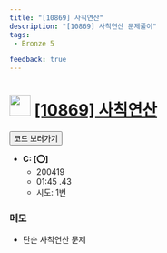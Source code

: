 ```yaml
---
title: "[10869] 사칙연산"
description: "[10869] 사칙연산 문제풀이"
tags: 
 - Bronze 5

feedback: true
---
```

<h1><img src="https://doky.space/assets/icpclev/b5.svg" height="37px"> <a href="http://icpc.me/10869">[10869] 사칙연산</a></h1>

<a href="https://github.com/DokySp/acmicpc-practice/tree/master/10869"><button class="btn btn-info">코드 보러가기</button></a>

- **C: [:o:]**
  - 200419
  - 01:45 .43
  - 시도: 1번

### 메모
 - 단순 사칙연산 문제
